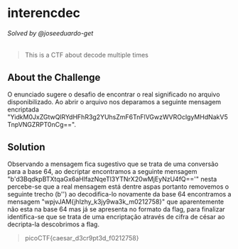 # interencdec
###### Solved by @joseeduardo-get
> This is a CTF about decode multiple times
## About the Challenge
O enunciado sugere o desafio de encontrar o real significado no arquivo disponibilizado. Ao abrir o arquivo nos deparamos a seguinte mensagem encriptada "YidkM0JxZGtwQlRYdHFhR3g2YUhsZmF6TnFlVGwzWVROclgyMHdNakV5TnpVNGZRPT0nCg==".
## Solution
Observando a mensagem fica sugestivo que se trata de uma conversão para a base 64, ao decriptar encontramos a seguinte mensagem "b'd3BqdkpBTXtqaGx6aHlfazNqeTl3YTNrX20wMjEyNzU4fQ=='" nesta percebe-se que a real mensagem está dentre aspas portanto removemos o seguinte trecho (b'') ao decodifica-lo novamente da base 64 encontramos a mensagem "wpjvJAM{jhlzhy_k3jy9wa3k_m0212758}" que aparentemente não esta na base 64 mas já se apresenta no formato da flag, para finalizar identifica-se que se trata de uma encriptação através de cifra de césar ao decripta-la descobrimos a flag.
>picoCTF{caesar_d3cr9pt3d_f0212758}
